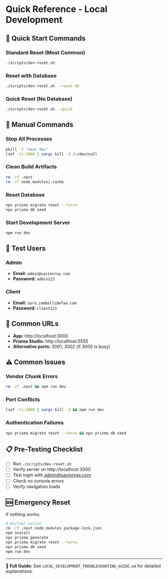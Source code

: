 # Quick Reference - Local Development

## 🚀 Quick Start Commands

### Standard Reset (Most Common)
```bash
./scripts/dev-reset.sh
```

### Reset with Database
```bash
./scripts/dev-reset.sh --reset-db
```

### Quick Reset (No Database)
```bash
./scripts/dev-reset.sh --quick
```

## 🔧 Manual Commands

### Stop All Processes
```bash
pkill -f "next dev"
lsof -ti:3000 | xargs kill -9 2>/dev/null
```

### Clean Build Artifacts
```bash
rm -rf .next
rm -rf node_modules/.cache
```

### Reset Database
```bash
npx prisma migrate reset --force
npx prisma db seed
```

### Start Development Server
```bash
npm run dev
```

## 🧪 Test Users

### Admin
- **Email:** `admin@savionray.com`
- **Password:** `admin123`

### Client
- **Email:** `sara.zambelli@efaa.com`
- **Password:** `client123`

## 📍 Common URLs

- **App:** http://localhost:3000
- **Prisma Studio:** http://localhost:5555
- **Alternative ports:** 3001, 3002 (if 3000 is busy)

## ⚠️ Common Issues

### Vendor Chunk Errors
```bash
rm -rf .next && npm run dev
```

### Port Conflicts
```bash
lsof -ti:3000 | xargs kill -9 && npm run dev
```

### Authentication Failures
```bash
npx prisma migrate reset --force && npx prisma db seed
```

## 📋 Pre-Testing Checklist

- [ ] Run `./scripts/dev-reset.sh`
- [ ] Verify server on http://localhost:3000
- [ ] Test login with admin@savionray.com
- [ ] Check no console errors
- [ ] Verify navigation loads

## 🆘 Emergency Reset

If nothing works:
```bash
# Nuclear option
rm -rf .next node_modules package-lock.json
npm install
npx prisma generate
npx prisma migrate reset --force
npx prisma db seed
npm run dev
```

---

**📖 Full Guide:** See `LOCAL_DEVELOPMENT_TROUBLESHOOTING_GUIDE.md` for detailed explanations. 
